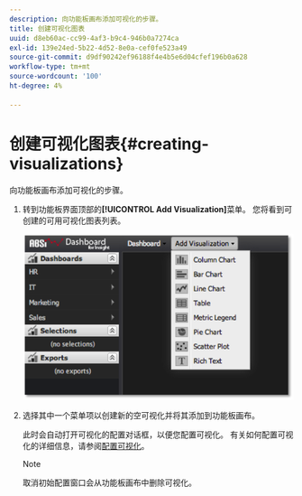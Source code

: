 ```yaml
---
description: 向功能板画布添加可视化的步骤。
title: 创建可视化图表
uuid: d8eb60ac-cc99-4af3-b9c4-946b0a7274ca
exl-id: 139e24ed-5b22-4d52-8e0a-cef0fe523a49
source-git-commit: d9df90242ef96188f4e4b5e6d04cfef196b0a628
workflow-type: tm+mt
source-wordcount: '100'
ht-degree: 4%

---
```


# 创建可视化图表{#creating-visualizations}

向功能板画布添加可视化的步骤。

1. 转到功能板界面顶部的&#x200B;**[!UICONTROL Add Visualization]**&#x200B;菜单。 您将看到可创建的可用可视化图表列表。

   ![](assets/create_visualization1.png)

1. 选择其中一个菜单项以创建新的空可视化并将其添加到功能板画布。

   此时会自动打开可视化的配置对话框，以便您配置可视化。 有关如何配置可视化的详细信息，请参阅[配置可视化](../../../home/c-adobe-data-workbench-dashboard/c-visualizations/c-configuring-visualizations.md#concept-edc3c7270ffe429c9aab8ceca429b570)。

   >[!NOTE]
   >
   >取消初始配置窗口会从功能板画布中删除可视化。

